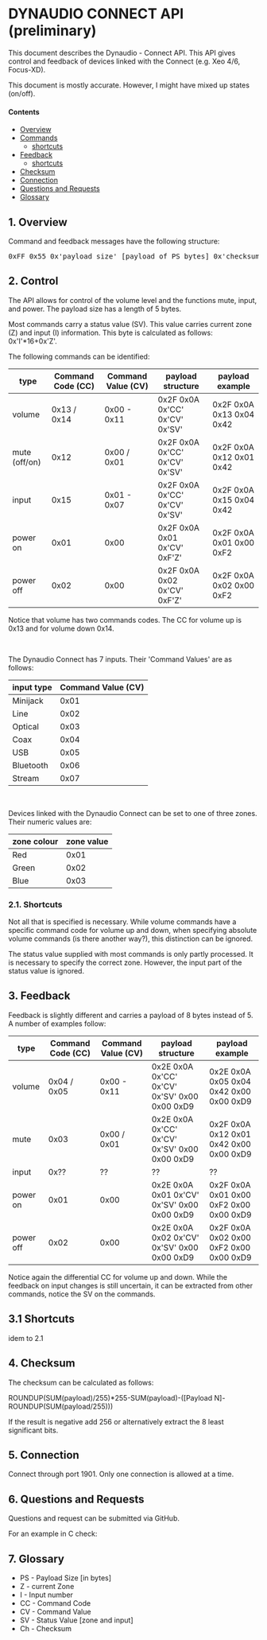 # DYNAUDIO CONNECT API (preliminary)

This document describes the Dynaudio - Connect API. This API gives control and feedback of devices linked with the Connect (e.g. Xeo 4/6, Focus-XD).

This document is mostly accurate. However, I might have mixed up states (on/off).

#### Contents

- [Overview](#1-overview)
- [Commands](#2-control)
  - [shortcuts](#21-shortcuts)
- [Feedback](#3-feedback)
  - [shortcuts](#31-shortcuts)
- [Checksum](#4-checksum)
- [Connection](#5-connection)
- [Questions and Requests](#6-questions-and-requests)
- [Glossary](#7-glossary)

## 1. Overview

Command and feedback messages have the following structure:

<pre>
0xFF 0x55 0x'payload size' [payload of PS bytes] 0x'checksum'
</pre>


## 2. Control

The API allows for control of the volume level and the functions mute, input, and power. The payload size has a length of 5 bytes.

Most commands carry a status value (SV). This value carries current zone (Z) and input (I) information. This byte is calculated as follows: 0x'I'*16+0x'Z'.

The following commands can be identified:
&nbsp;

type | Command Code (CC) | Command Value (CV) | payload structure | payload example
---- | ----------------- | ------------------ | ----------------- | ---------------
volume | 0x13 / 0x14 |  0x00 - 0x11 | 0x2F 0x0A 0x'CC' 0x'CV' 0x'SV' | 0x2F 0x0A 0x13 0x04 0x42
mute (off/on) |0x12 | 0x00 / 0x01 | 0x2F 0x0A 0x'CC' 0x'CV' 0x'SV' | 0x2F 0x0A 0x12 0x01 0x42
input | 0x15 | 0x01 - 0x07 | 0x2F 0x0A 0x'CC' 0x'CV' 0x'SV' | 0x2F 0x0A 0x15 0x04 0x42
power on | 0x01 | 0x00 | 0x2F 0x0A 0x01 0x'CV' 0xF'Z' | 0x2F 0x0A 0x01 0x00 0xF2
power off | 0x02 | 0x00 | 0x2F 0x0A 0x02 0x'CV' 0xF'Z' | 0x2F 0x0A 0x02 0x00 0xF2

Notice that volume has two commands codes. The CC for volume up is 0x13 and for volume down 0x14.

&nbsp;

The Dynaudio Connect has 7 inputs. Their 'Command Values' are as follows:
&nbsp;

input type | Command Value (CV)
---------- | ------------------
Minijack | 0x01
Line | 0x02
Optical | 0x03
Coax | 0x04
USB | 0x05
Bluetooth | 0x06
Stream | 0x07

&nbsp;

Devices linked with the Dynaudio Connect can be set to one of three zones. Their numeric values are:
&nbsp;

zone colour | zone value
----------- | ----------
Red | 0x01
Green | 0x02
Blue | 0x03


### 2.1. Shortcuts

Not all that is specified is necessary. While volume commands have a specific command code for volume up and down, when specifying absolute volume commands (is there another way?), this distinction can be ignored.

The status value supplied with most commands is only partly processed. It is necessary to specify the correct zone. However, the input part of the status value is ignored.


## 3. Feedback

Feedback is slightly different and carries a payload of 8 bytes instead of 5. A number of examples follow:
&nbsp;

type | Command Code (CC) | Command Value (CV) | payload structure | payload example
---- | ----------------- | ------------------ | ----------------- | ---------------
volume | 0x04 / 0x05 |  0x00 - 0x11 | 0x2E 0x0A 0x'CC' 0x'CV' 0x'SV' 0x00 0x00 0xD9 | 0x2E 0x0A 0x05 0x04 0x42 0x00 0x00 0xD9
mute |0x03 | 0x00 / 0x01 | 0x2E 0x0A 0x'CC' 0x'CV' 0x'SV' 0x00 0x00 0xD9 | 0x2F 0x0A 0x12 0x01 0x42 0x00 0x00 0xD9
input | 0x?? | ?? | ?? | ??
power on | 0x01 | 0x00 | 0x2E 0x0A 0x01 0x'CV' 0x'SV' 0x00 0x00 0xD9 | 0x2F 0x0A 0x01 0x00 0xF2 0x00 0x00 0xD9
power off | 0x02 | 0x00 | 0x2E 0x0A 0x02 0x'CV' 0x'SV' 0x00 0x00 0xD9 | 0x2F 0x0A 0x02 0x00 0xF2 0x00 0x00 0xD9

Notice again the differential CC for volume up and down. While the feedback on input changes is still uncertain, it can be extracted from other commands, notice the SV on the commands.

## 3.1 Shortcuts

idem to 2.1

## 4. Checksum

The checksum can be calculated as follows:

ROUNDUP(SUM(payload)/255)*255-SUM(payload)-([Payload N]-ROUNDUP(SUM(payload/255)))

If the result is negative add 256 or alternatively extract the 8 least significant bits.

## 5. Connection

Connect through port 1901. Only one connection is allowed at a time.


## 6. Questions and Requests

Questions and request can be submitted via GitHub.

For an example in C check:



## 7. Glossary

- PS - Payload Size [in bytes]
- Z - current Zone
- I - Input number
- CC - Command Code
- CV - Command Value
- SV - Status Value [zone and input]
- Ch - Checksum